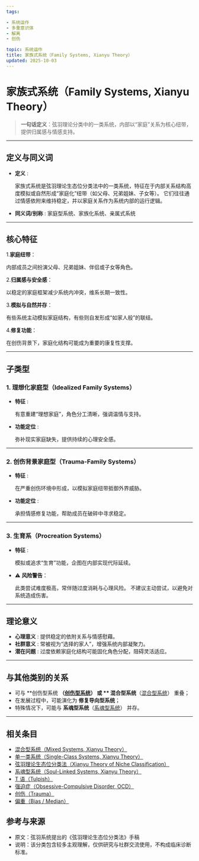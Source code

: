 ```yaml
---
tags:

- 系统运作
- 多重意识体
- 解离
- 创伤

topic: 系统运作
title: 家族式系统（Family Systems, Xianyu Theory）
updated: 2025-10-03
---
```


# 家族式系统（Family Systems, Xianyu Theory）

>**一句话定义**：弦羽理论分类中的一类系统，内部以“家庭”关系为核心纽带，提供归属感与情感支持。

---

## 定义与同义词

- **定义** : 

  家族式系统是弦羽理论生态位分类法中的一类系统，特征在于内部关系结构高度模拟或自然形成“家庭化”纽带（如父母、兄弟姐妹、子女等）。
  它们往往通过情感依附来维持稳定，并以家庭关系作为系统内部的运行逻辑。

- **同义词/别称** : 家庭型系统、家族化系统、亲属式系统

---

## 核心特征

1.**家庭纽带**：

   内部成员之间扮演父母、兄弟姐妹、伴侣或子女等角色。

2.**归属感与安全感**：

   以稳定的家庭框架减少系统内冲突，维系长期一致性。

3.**模拟与自然并存**：

   有些系统主动模拟家庭结构，有些则自发形成“如家人般”的联结。

4.**修复功能**：

   在创伤背景下，家庭化结构可能成为重要的康复性支撑。

---

## 子类型

### 1. 理想化家庭型（Idealized Family Systems）

- **特征** : 

  有意重建“理想家庭”，角色分工清晰，强调温情与支持。

- **功能定位** : 

  弥补现实家庭缺失，提供持续的心理安全感。

---

### 2. 创伤背景家庭型（Trauma-Family Systems）

- **特征** : 

  在严重创伤环境中形成，以模拟家庭纽带抵御外界威胁。

- **功能定位** : 

  承担情感修复功能，帮助成员在破碎中寻求稳定。

---

### 3. 生育系（Procreation Systems）

- **特征** : 

  模拟或追求“生育”功能，企图在内部实现代际延续。

- ⚠️ **风险警告**：

  此类尝试难度极高，常伴随过度消耗与心理风险。
  不建议主动尝试，以避免对系统造成伤害。

---

## 理论意义

- **心理意义** : 提供稳定的依附关系与情感慰藉。
- **社群意义** : 常被视为“选择的家人”，增强系统内部凝聚力。
- **潜在问题** : 过度依赖家庭化结构可能固化角色分配，阻碍灵活适应。

---

## 与其他类别的关系

- 可与 **创伤型系统 **（[创伤型系统](Single-Class-Systems-Xianyu.md)） 或 ** 混合型系统**（[混合型系统](Mixed-Systems-Xianyu.md)） 重叠；
- 在发展过程中，可能演化为 **修复导向型系统**；
- 特殊情况下，可能与 **系魂型系统**（[系魂型系统](Soul-Linked-Systems-Xianyu.md)） 并存。

---

## 相关条目

- [混合型系统（Mixed Systems, Xianyu Theory）](Mixed-Systems-Xianyu.md)
- [单一类系统（Single-Class Systems, Xianyu Theory）](Single-Class-Systems-Xianyu.md)
- [弦羽理论生态位分类法（Xianyu Theory of Niche Classification）](Xianyu-Theory-Niche-Classification.md)
- [系魂型系统（Soul-Linked Systems, Xianyu Theory）](Soul-Linked-Systems-Xianyu.md)
- [T 语（Tulpish）](Tulpish.md)
- [强迫症（Obsessive-Compulsive Disorder, OCD）](OCD.md)
- [创伤（Trauma）](Trauma.md)
- [偏重（Bias / Median）](Bias.md)

## 参考与来源

- 原文：弦羽系统提出的《弦羽理论生态位分类法》手稿
- 说明：该分类包含较多主观理解，仅供研究与社群交流使用，不构成临床诊断标准。
